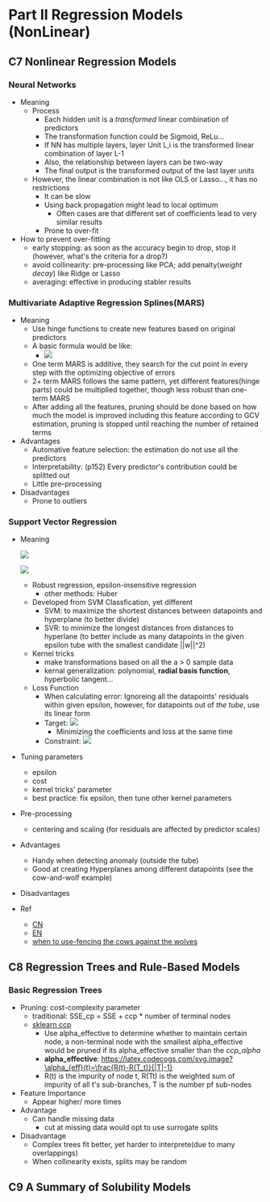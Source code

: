 # Part II Regression Models (NonLinear)

## C7 Nonlinear Regression Models
### Neural Networks
- Meaning
  - Process
    - Each hidden unit is a *transformed* linear combination of predictors
    - The transformation function could be Sigmoid, ReLu...
    - If NN has multiple layers, layer Unit L,i is the transformed linear combination of layer L-1
    - Also, the relationship between layers can be two-way
    - The final output is the transformed output of the last layer units
  - However, the linear combination is not like OLS or Lasso..., it has no restrictions
    - It can be slow
    - Using back propagation might lead to local optimum
      - Often cases are that different set of coefficients lead to very similar results
    - Prone to over-fit
- How to prevent over-fitting
  - early stopping: as soon as the accuracy begin to drop, stop it (however, what's the criteria for a drop?)
  - avoid collinearity: pre-processing like PCA; add penalty(*weight decay*) like Ridge or Lasso
  - averaging: effective in producing stabler results

### Multivariate Adaptive Regression Splines(MARS)
- Meaning
  - Use hinge functions to create new features based on original predictors
  - A basic formula would be like:
    - ![](https://latex.codecogs.com/svg.image?\widehat{y_i}&space;=&space;\beta&space;_0&space;&plus;&space;\beta&space;_1(h(X-a))&space;&plus;&space;\beta&space;_2(h(a-X)))
  - One term MARS is additive, they search for the cut point in every step with the optimizing objective of errors
  - 2+ term MARS follows the same pattern, yet different features(hinge parts) could be multiplied together, though less robust than one-term MARS
  - After adding all the features, pruning should be done based on how much the model is improved including this feature according to GCV estimation, pruning is stopped until reaching the number of retained terms
- Advantages
  - Automative feature selection: the estimation do not use all the predictors
  - Interpretability: (p152) Every predictor's contribution could be splitted out
  - Little pre-processing
- Disadvantages
  - Prone to outliers

### Support Vector Regression
- Meaning

  ![](https://latex.codecogs.com/svg.image?f(\textbf{u})&space;=&space;\beta_0&space;&plus;&space;\sum_{i=1}^{n}\alpha_iK(\textbf{x}_i,&space;\textbf{u}))
  
  ![](https://latex.codecogs.com/svg.image?K(\textbf{x}_i,&space;\textbf{u})&space;=&space;\sum_{j=i}^{P}x_{ij}u_j&space;=&space;{\textbf{x}_i}'\textbf{u})
  - Robust regression, epsilon-insensitive regression
    - other methods: Huber
  - Developed from SVM Classfication, yet different
    - SVM: to maximize the shortest distances between datapoints and hyperplane (to better divide)
    - SVR: to minimize the longest distances from distances to hyperlane (to better include as many datapoints in the given epsilon tube with the smallest candidate ||w||^2)
  - Kernel tricks
    - make transformations based on all the a > 0 sample data 
    - kernal generalization: polynomial, **radial basis function**, hyperbolic tangent...
  - Loss Function
    - When calculating error: Ignoreing all the datapoints' residuals within given epsilon, however, for datapoints out of *the tube*, use its linear form
    - Target: ![](https://latex.codecogs.com/svg.image?min(\frac{1}{2}||w||^2&space;&plus;&space;C\sum_{i=1}^{n}|\xi&space;_i|))
      - Minimizing the coefficients and loss at the same time
    - Constraint: ![](https://latex.codecogs.com/svg.image?|y&space;-&space;\widehat{y}|&space;\leq&space;&space;\epsilon&space;&plus;&space;|\xi&space;_i|)
- Tuning parameters
  - epsilon
  - cost
  - kernel tricks' parameter
  - best practice: fix epsilon, then tune other kernel parameters
- Pre-processing
  - centering and scaling (for residuals are affected by predictor scales)
- Advantages
  - Handy when detecting anomaly (outside the tube)
  - Good at creating Hyperplanes among different datapoints (see the cow-and-wolf example)
- Disadvantages
- Ref
  - [CN](https://blog.csdn.net/weixin_41940690/article/details/106639347?spm=1001.2101.3001.6650.1&utm_medium=distribute.pc_relevant.none-task-blog-2%7Edefault%7ECTRLIST%7ERate-1-106639347-blog-124145254.pc_relevant_aa&depth_1-utm_source=distribute.pc_relevant.none-task-blog-2%7Edefault%7ECTRLIST%7ERate-1-106639347-blog-124145254.pc_relevant_aa&utm_relevant_index=2)
  - [EN](https://towardsdatascience.com/an-introduction-to-support-vector-regression-svr-a3ebc1672c2)
  - [when to use-fencing the cows against the wolves](http://www.pybloggers.com/2017/01/why-use-svm/)


## C8 Regression Trees and Rule-Based Models
### Basic Regression Trees
- Pruning: cost-complexity parameter
  - traditional: SSE_cp = SSE + ccp * number of terminal nodes
  -  [sklearn ccp](https://scikit-learn.org/stable/modules/tree.html#minimal-cost-complexity-pruning)
      -  Use alpha_effective to determine whether to maintain certain node, a non-terminal node with the smallest alpha_effective would be pruned if its alpha_effective smaller than the *ccp_alpha*
        - **alpha_effective**: https://latex.codecogs.com/svg.image?\alpha_{eff}(t)=\frac{R(t)-R(T_t)}{|T|-1}
        - R(t) is the impurity of node t, R(Tt) is the weighted sum of impurity of all t's sub-branches, T is the number pf sub-nodes
- Feature Importance
  - Appear higher/ more times
- Advantage
  - Can handle missing data
    - cut at missing data would opt to use surrogate splits
- Disadvantage
  - Complex trees fit better, yet harder to interprete(due to many overlappings)
  - When collinearity exists, splits may be random


## C9 A Summary of Solubility Models
